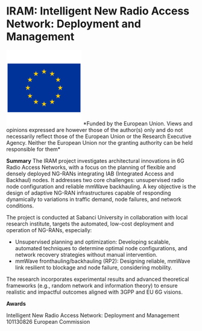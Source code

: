 # IRAM: Intelligent New Radio Access Network: Deployment and Management

<img src="Flags-EU-European-Union-Flag.1024.png" width="200"/> 
*Funded by the European Union. Views and opinions expressed are however those of the author(s) only and do not necessarily reflect those of the European Union or the Research Executive Agency. Neither the European Union nor the granting authority can be held responsible for them*



**Summary**
The IRAM project investigates architectural innovations in 6G Radio Access Networks, with a focus on the planning of flexible and densely deployed NG-RANs integrating IAB (Integrated Access and Backhaul) nodes. It addresses two core challenges: unsupervised radio node configuration and reliable mmWave backhauling. A key objective is the design of adaptive NG-RAN infrastructures capable of responding dynamically to variations in traffic demand, node failures, and network conditions.

The project is conducted at Sabanci University in collaboration with local research institute, targets the automated, low-cost deployment and operation of NG-RANs, especially:

- Unsupervised planning and optimization: Developing scalable, automated techniques to determine optimal node configurations, and network recovery strategies without manual intervention.
-	mmWave fronthauling/backhauling (RP2): Designing reliable, mmWave link resilient to blockage and node failure, considering mobility.

The research incorporates experimental results and advanced theoretical frameworks (e.g., random network and information theory) to ensure realistic and impactful outcomes aligned with 3GPP and EU 6G visions.

**Awards**

Intelligent New Radio Access Network: Deployment and Management 101130826 
European Commission
